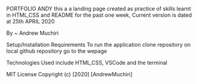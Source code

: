 PORTFOLIO ANDY
this a a landing page created as practice of skills learnt in HTML,CSS and README for the past one week, Current version is dated at 25th APRIL 2020

By ~ Andrew Muchiri

Setup/Installation Requirements
To run the application
clone repository on local github repository
go to the wepage

Technologies Used
include HTML,CSS, VSCode and the terminal

MIT License
Copyright (c) [2020] [AndrewMuchiri]
